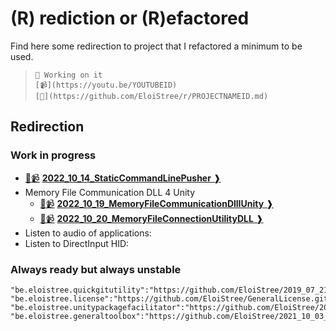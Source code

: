 # (R) rediction or (R)efactored

Find here some redirection to project that I refactored a minimum to be used. 

> `🚧 Working on it`   
> `[📹](https://youtu.be/YOUTUBEID)`   
> `[📙](https://github.com/EloiStree/r/PROJECTNAMEID.md)`   

## **Redirection**

### Work in progress 
- [🚧📹](https://youtu.be/YOUTUBEID) [**2022_10_14_StaticCommandLinePusher** ❱](https://github.com/EloiStree/2022_10_14_StaticCommandLinePusher.git) 
- Memory File Communication DLL 4 Unity
  - [🚧📹](https://youtu.be/YOUTUBEID) [**2022_10_19_MemoryFileCommunicationDllIUnity** ❱](https://github.com/EloiStree/2022_10_14_StaticCommandLinePusher.git) 
  - [🚧📹](https://youtu.be/YOUTUBEID) [**2022_10_20_MemoryFileConnectionUtilityDLL** ❱](https://github.com/EloiStree/2022_10_20_MemoryFileConnectionUtilityDLL.git) 
- Listen to audio of applications: 
- Listen to DirectInput HID: 



### Always ready but always unstable

```
"be.eloistree.quickgitutility":"https://github.com/EloiStree/2019_07_21_QuickGitUtility.git",
"be.eloistree.license":"https://github.com/EloiStree/GeneralLicense.git",
"be.eloistree.unitypackagefacilitator":"https://github.com/EloiStree/2019_07_21_UnityPackageFacilitator.git",
"be.eloistree.generaltoolbox":"https://github.com/EloiStree/2021_10_03_EloiGeneralToolbox.git",
```
